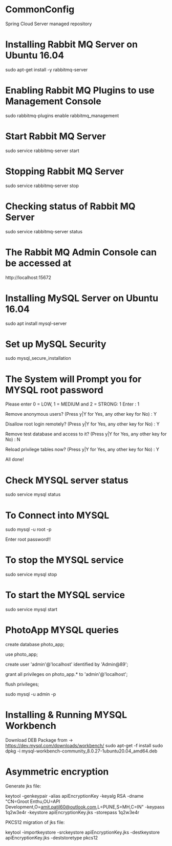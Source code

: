 # CommonConfig
Spring Cloud Server managed repository

# Installing Rabbit MQ Server on Ubuntu 16.04

sudo apt-get install -y rabbitmq-server

# Enabling Rabbit MQ Plugins to use Management Console

sudo rabbitmq-plugins enable rabbitmq_management

# Start Rabbit MQ Server

sudo service rabbitmq-server start

# Stopping Rabbit MQ Server

sudo service rabbitmq-server stop

# Checking status of Rabbit MQ Server

sudo service rabbitmq-server status

# The Rabbit MQ Admin Console can be accessed at

http://localhost:15672

# Installing MySQL Server on Ubuntu 16.04

sudo apt install mysql-server

# Set up MySQL Security

sudo mysql_secure_installation

# The System will Prompt you for MYSQL root password

Please enter 0 = LOW, 1 = MEDIUM and 2 = STRONG: 1 
Enter : 1

Remove anonymous users? (Press y|Y for Yes, any other key for No) : Y

Disallow root login remotely? (Press y|Y for Yes, any other key for No) : Y

Remove test database and access to it? (Press y|Y for Yes, any other key for No) : N

Reload privilege tables now? (Press y|Y for Yes, any other key for No) : Y

All done! 


# Check MYSQL server status

sudo service mysql status

# To Connect into MYSQL

sudo mysql -u root -p

Enter root password!!

# To stop the MYSQL service

sudo service mysql stop

# To start the MYSQL service

sudo service mysql start

# PhotoApp MYSQL queries

create database photo_app;

use photo_app;

create user 'admin'@'localhost' identified by 'Admin@89';

grant all privileges on photo_app.* to 'admin'@'localhost';

flush privileges;

sudo mysql -u admin -p

# Installing & Running MYSQL Workbench

Download DEB Package from -> https://dev.mysql.com/downloads/workbench/
sudo apt-get -f install
sudo dpkg -i mysql-workbench-community_8.0.27-1ubuntu20.04_amd64.deb

# Asymmetric encryption

Generate jks file:

keytool -genkeypair -alias apiEncryptionKey -keyalg RSA -dname "CN=Groot Enthu,OU=API Development,O=amit.patil60@outlook.com,L=PUNE,S=MH,C=IN" -keypass 1q2w3e4r -keystore apiEncryptionKey.jks -storepass 1q2w3e4r

PKCS12 migration of jks file:

keytool -importkeystore -srckeystore apiEncryptionKey.jks -destkeystore apiEncryptionKey.jks -deststoretype pkcs12


